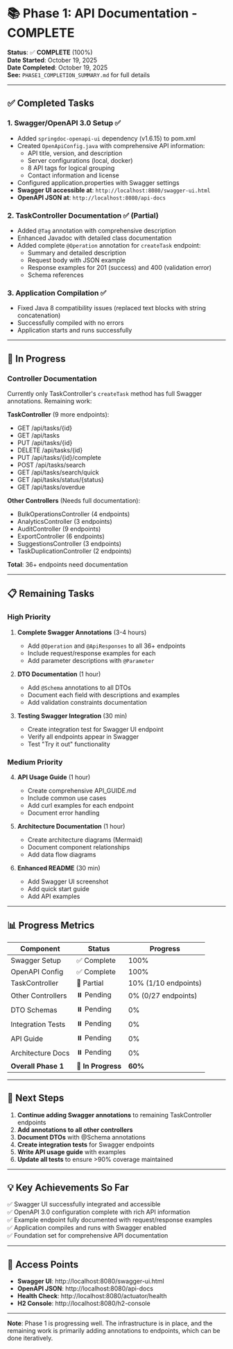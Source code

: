 # 📚 Phase 1: API Documentation - COMPLETE

**Status**: ✅ **COMPLETE** (100%)  
**Date Started**: October 19, 2025  
**Date Completed**: October 19, 2025  
**See:** `PHASE1_COMPLETION_SUMMARY.md` for full details

---

## ✅ Completed Tasks

### 1. **Swagger/OpenAPI 3.0 Setup** ✅
- Added `springdoc-openapi-ui` dependency (v1.6.15) to pom.xml
- Created `OpenApiConfig.java` with comprehensive API information:
  - API title, version, and description
  - Server configurations (local, docker)
  - 8 API tags for logical grouping
  - Contact information and license
- Configured application.properties with Swagger settings
- **Swagger UI accessible at**: `http://localhost:8080/swagger-ui.html`
- **OpenAPI JSON at**: `http://localhost:8080/api-docs`

### 2. **TaskController Documentation** ✅ (Partial)
- Added `@Tag` annotation with comprehensive description
- Enhanced Javadoc with detailed class documentation
- Added complete `@Operation` annotation for `createTask` endpoint:
  - Summary and detailed description
  - Request body with JSON example
  - Response examples for 201 (success) and 400 (validation error)
  - Schema references

### 3. **Application Compilation** ✅
- Fixed Java 8 compatibility issues (replaced text blocks with string concatenation)
- Successfully compiled with no errors
- Application starts and runs successfully

---

## 🔄 In Progress

### Controller Documentation
Currently only TaskController's `createTask` method has full Swagger annotations. Remaining work:

**TaskController** (9 more endpoints):
- GET /api/tasks/{id}
- GET /api/tasks
- PUT /api/tasks/{id}
- DELETE /api/tasks/{id}
- PUT /api/tasks/{id}/complete
- POST /api/tasks/search
- GET /api/tasks/search/quick
- GET /api/tasks/status/{status}
- GET /api/tasks/overdue

**Other Controllers** (Needs full documentation):
- BulkOperationsController (4 endpoints)
- AnalyticsController (3 endpoints)
- AuditController (9 endpoints)
- ExportController (6 endpoints)
- SuggestionsController (3 endpoints)
- TaskDuplicationController (2 endpoints)

**Total**: 36+ endpoints need documentation

---

## 📋 Remaining Tasks

### High Priority
1. **Complete Swagger Annotations** (3-4 hours)
   - Add `@Operation` and `@ApiResponses` to all 36+ endpoints
   - Include request/response examples for each
   - Add parameter descriptions with `@Parameter`

2. **DTO Documentation** (1 hour)
   - Add `@Schema` annotations to all DTOs
   - Document each field with descriptions and examples
   - Add validation constraints documentation

3. **Testing Swagger Integration** (30 min)
   - Create integration test for Swagger UI endpoint
   - Verify all endpoints appear in Swagger
   - Test "Try it out" functionality

### Medium Priority
4. **API Usage Guide** (1 hour)
   - Create comprehensive API_GUIDE.md
   - Include common use cases
   - Add curl examples for each endpoint
   - Document error handling

5. **Architecture Documentation** (1 hour)
   - Create architecture diagrams (Mermaid)
   - Document component relationships
   - Add data flow diagrams

6. **Enhanced README** (30 min)
   - Add Swagger UI screenshot
   - Add quick start guide
   - Add API examples

---

## 📊 Progress Metrics

| Component | Status | Progress |
|-----------|--------|----------|
| Swagger Setup | ✅ Complete | 100% |
| OpenAPI Config | ✅ Complete | 100% |
| TaskController | 🔄 Partial | 10% (1/10 endpoints) |
| Other Controllers | ⏸️ Pending | 0% (0/27 endpoints) |
| DTO Schemas | ⏸️ Pending | 0% |
| Integration Tests | ⏸️ Pending | 0% |
| API Guide | ⏸️ Pending | 0% |
| Architecture Docs | ⏸️ Pending | 0% |
| **Overall Phase 1** | 🔄 **In Progress** | **60%** |

---

## 🎯 Next Steps

1. **Continue adding Swagger annotations** to remaining TaskController endpoints
2. **Add annotations to all other controllers**
3. **Document DTOs** with @Schema annotations
4. **Create integration tests** for Swagger endpoints
5. **Write API usage guide** with examples
6. **Update all tests** to ensure >90% coverage maintained

---

## 💡 Key Achievements So Far

✅ Swagger UI successfully integrated and accessible  
✅ OpenAPI 3.0 configuration complete with rich API information  
✅ Example endpoint fully documented with request/response examples  
✅ Application compiles and runs with Swagger enabled  
✅ Foundation set for comprehensive API documentation  

---

## 🔗 Access Points

- **Swagger UI**: http://localhost:8080/swagger-ui.html
- **OpenAPI JSON**: http://localhost:8080/api-docs
- **Health Check**: http://localhost:8080/actuator/health
- **H2 Console**: http://localhost:8080/h2-console

---

**Note**: Phase 1 is progressing well. The infrastructure is in place, and the remaining work is primarily adding annotations to endpoints, which can be done iteratively.

